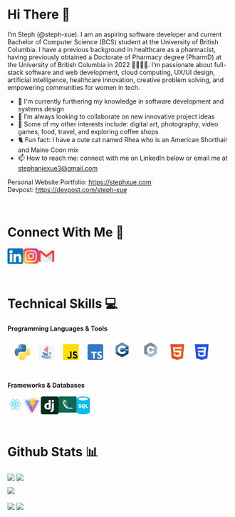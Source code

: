 # Hi There  👋

I’m Steph (@steph-xue). I am an aspiring software developer and current Bachelor of Computer Science (BCS) student at the University of British Columbia. I have a previous background in healthcare as a pharmacist, having previously obtained a Doctorate of Pharmacy degree (PharmD) at the University of British Columbia in 2022 👩‍💻👩‍⚕️. I’m passionate about full-stack software and web development, cloud computing, UX/UI design, artificial intelligence, healthcare innovation, creative problem solving, and empowering communities for women in tech.
- 🌱 I'm currently furthering my knowledge in software development and systems design
- 💞️ I’m always looking to collaborate on new innovative project ideas
- 🎨 Some of my other interests include: digital art, photography, video games, food, travel, and exploring coffee shops
- 🐈 Fun fact: I have a cute cat named Rhea who is an American Shorthair and Maine Coon mix
- 📫 How to reach me: connect with me on LinkedIn below or email me at stephaniexue3@gmail.com

Personal Website Portfolio: https://stephxue.com
<br> 
Devpost: https://devpost.com/steph-xue

<br> 

# Connect With Me  🤝
<a href="https://www.linkedin.com/in/stephxue/"><img align="left" src="icons/linkedin.png" alt="linkedin" width="35px"/></a> 
&nbsp;
<a href="https://www.instagram.com/stephxue_"><img align="left" src="icons/instagram.png" alt="instagram" width="35px"/></a>
&nbsp;
<a href="mailto:stephaniexue3@gmail.com"><img align="left" src="icons/mail.png" alt="mail" width="35px"/></a>

<br>
<br> 

# Technical Skills 💻
**Programming Languages & Tools**
<br><br>
&nbsp; &nbsp;
<img src="icons/python.png" alt="python" width="35px"/>
&nbsp; &nbsp;
<img src="icons/java.png" alt="java" width="35px"/>
&nbsp; &nbsp;
<img src="icons/js.png" alt="javascript" width="35px"/>
&nbsp; &nbsp;
<img src="icons/typescript.png" alt="typescript" width="35px"/>
&nbsp; &nbsp;
<img src="icons/c++.svg" alt="c++" width="45px"/>
&nbsp; &nbsp;
<img src="icons/c.svg" alt="c" width="45px"/>
&nbsp; &nbsp;
<img src="icons/html5.svg" alt="html" width="35px"/>
&nbsp; &nbsp;
<img src="icons/css3.svg" alt="css" width="35px"/>

<br> 

**Frameworks & Databases**
<br><br>
&nbsp; &nbsp;
<img align="left" src="icons/react.png" alt="react" width="35px"/>
&nbsp; &nbsp;
<img align="left" src="icons/vite.png" alt="vite" width="40px"/>
&nbsp; &nbsp;
<img align="left" src="icons/django.svg" alt="django" width="40px"/>
&nbsp; &nbsp;
<img align="left" src="icons/flask.png" alt="flask" width="40px"/>
&nbsp; &nbsp;
<img align="left" src="icons/sql.png" alt="sql" width="30px"/>

<br>
<br> 

# Github Stats 📊

<div float="left">
  <img height=200 align="center" src="https://github-readme-stats.vercel.app/api?username=steph-xue&theme=rose_pine&rank_icon=github" />
  <img height=200 align="center" src="http://github-profile-summary-cards.vercel.app/api/cards/productive-time?username=steph-xue&theme=rose_pine&utcOffset=8" />
</div>

![](http://github-profile-summary-cards.vercel.app/api/cards/profile-details?username=steph-xue&theme=rose_pine)

<div float="left">
  <img height=200 align="center" src="http://github-profile-summary-cards.vercel.app/api/cards/repos-per-language?username=steph-xue&theme=rose_pine" />
  <img height=200 align="center" src="https://github-readme-stats.vercel.app/api/top-langs?username=steph-xue&layout=compact&langs_count=8&card_width=320&theme=rose_pine" />
</div>
